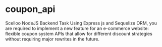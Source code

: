 # coupon_api
Scelloo NodeJS Backend Task Using Express js and Sequelize ORM, you are required to implement a new feature for an e-commerce website: flexible coupon system APIs that allow for different discount strategies without requiring major rewrites in the future.
